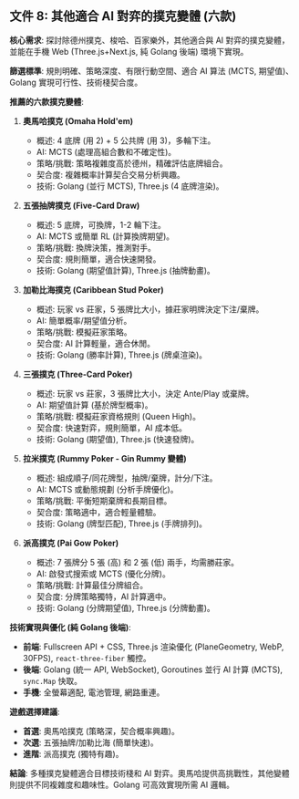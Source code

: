 ## 文件 8: 其他適合 AI 對弈的撲克變體 (六款)

**核心需求**: 探討除德州撲克、梭哈、百家樂外，其他適合與 AI 對弈的撲克變體，並能在手機 Web (Three.js+Next.js, 純 Golang 後端) 環境下實現。

**篩選標準**: 規則明確、策略深度、有限行動空間、適合 AI 算法 (MCTS, 期望值)、Golang 實現可行性、技術棧契合度。

**推薦的六款撲克變體**: 

1.  **奧馬哈撲克 (Omaha Hold'em)**
    *   概述: 4 底牌 (用 2) + 5 公共牌 (用 3)，多輪下注。
    *   AI: MCTS (處理高組合數和不確定性)。
    *   策略/挑戰: 策略複雜度高於德州，精確評估底牌組合。
    *   契合度: 複雜概率計算契合交易分析興趣。
    *   技術: Golang (並行 MCTS), Three.js (4 底牌渲染)。

2.  **五張抽牌撲克 (Five-Card Draw)**
    *   概述: 5 底牌，可換牌，1-2 輪下注。
    *   AI: MCTS 或簡單 RL (計算換牌期望)。
    *   策略/挑戰: 換牌決策，推測對手。
    *   契合度: 規則簡單，適合快速開發。
    *   技術: Golang (期望值計算), Three.js (抽牌動畫)。

3.  **加勒比海撲克 (Caribbean Stud Poker)**
    *   概述: 玩家 vs 莊家，5 張牌比大小，據莊家明牌決定下注/棄牌。
    *   AI: 簡單概率/期望值分析。
    *   策略/挑戰: 模擬莊家策略。
    *   契合度: AI 計算輕量，適合休閒。
    *   技術: Golang (勝率計算), Three.js (牌桌渲染)。

4.  **三張撲克 (Three-Card Poker)**
    *   概述: 玩家 vs 莊家，3 張牌比大小，決定 Ante/Play 或棄牌。
    *   AI: 期望值計算 (基於牌型概率)。
    *   策略/挑戰: 模擬莊家資格規則 (Queen High)。
    *   契合度: 快速對弈，規則簡單，AI 成本低。
    *   技術: Golang (期望值), Three.js (快速發牌)。

5.  **拉米撲克 (Rummy Poker - Gin Rummy 變體)**
    *   概述: 組成順子/同花牌型，抽牌/棄牌，計分/下注。
    *   AI: MCTS 或動態規劃 (分析手牌優化)。
    *   策略/挑戰: 平衡短期棄牌和長期目標。
    *   契合度: 策略適中，適合輕量體驗。
    *   技術: Golang (牌型匹配), Three.js (手牌排列)。

6.  **派高撲克 (Pai Gow Poker)**
    *   概述: 7 張牌分 5 張 (高) 和 2 張 (低) 兩手，均需勝莊家。
    *   AI: 啟發式搜索或 MCTS (優化分牌)。
    *   策略/挑戰: 計算最佳分牌組合。
    *   契合度: 分牌策略獨特，AI 計算適中。
    *   技術: Golang (分牌期望值), Three.js (分牌動畫)。

**技術實現與優化 (純 Golang 後端)**:
*   **前端**: Fullscreen API + CSS, Three.js 渲染優化 (PlaneGeometry, WebP, 30FPS), `react-three-fiber` 觸控。
*   **後端**: Golang (統一 API, WebSocket), Goroutines 並行 AI 計算 (MCTS), `sync.Map` 快取。
*   **手機**: 全螢幕適配, 電池管理, 網路重連。

**遊戲選擇建議**: 
*   **首選**: 奧馬哈撲克 (策略深，契合概率興趣)。
*   **次選**: 五張抽牌/加勒比海 (簡單快速)。
*   **進階**: 派高撲克 (獨特有趣)。

**結論**: 多種撲克變體適合目標技術棧和 AI 對弈。奧馬哈提供高挑戰性，其他變體則提供不同複雜度和趣味性。Golang 可高效實現所需 AI 邏輯。 